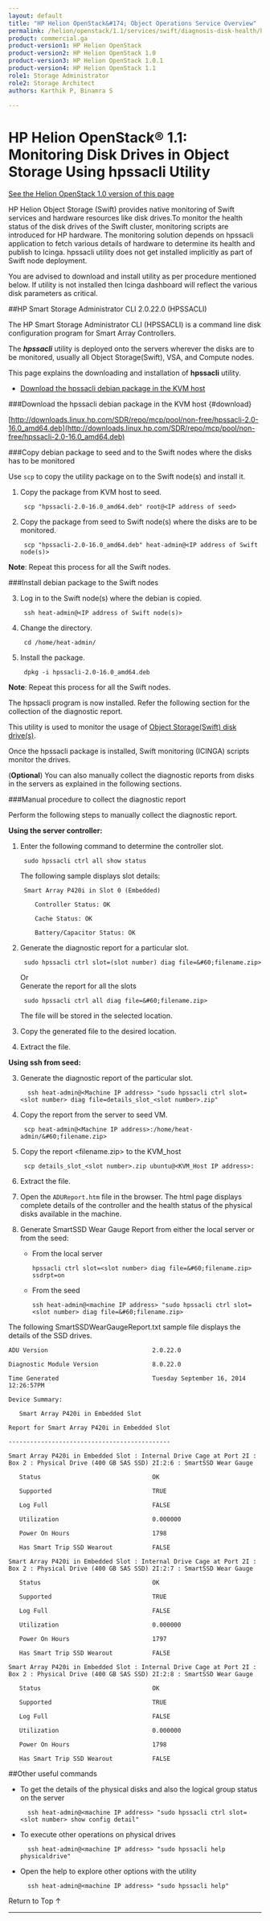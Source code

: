 ```yaml
---
layout: default
title: "HP Helion OpenStack&#174; Object Operations Service Overview"
permalink: /helion/openstack/1.1/services/swift/diagnosis-disk-health/hpssacli/
product: commercial.ga
product-version1: HP Helion OpenStack
product-version2: HP Helion OpenStack 1.0
product-version3: HP Helion OpenStack 1.0.1
product-version4: HP Helion OpenStack 1.1
role1: Storage Administrator
role2: Storage Architect
authors: Karthik P, Binamra S

---
```




<!--PUBLISHED-->

<script>

function PageRefresh {
onLoad="window.refresh"
}

PageRefresh();

</script>

<!--
<p style="font-size: small;"> <a href=" /helion/openstack/1.1/services/object/overview/scale-out-swift/">&#9664; PREV</a> | <a href="/helion/openstack/1.1/services/overview/">&#9650; UP</a> | <a href="/helion/openstack/1.1/services/overview/"> NEXT &#9654</a> </p>-->

# HP Helion OpenStack&#174; 1.1: Monitoring Disk Drives in Object Storage Using hpssacli Utility

[See the Helion OpenStack 1.0 version of this page](/helion/openstack/services/swift/diagnosis-disk-health/hpssacli/)

HP Helion Object Storage (Swift) provides native monitoring of Swift services and hardware resources like disk drives.To monitor the health status of the disk drives of the Swift cluster, monitoring scripts are introduced for HP hardware. The monitoring solution depends on hpssacli application to fetch various details of hardware to determine its health and publish to Icinga. hpssacli utility does not get installed implicitly as part of Swift node deployment. 


You are advised to download and install utility as per procedure mentioned below. If utility is not installed then Icinga dashboard will reflect the various disk parameters as critical.

<!---
The health of the disk  of the HP servers can be diagnosed using the ***hpsacli*** utility. --->


##HP Smart Storage Administrator CLI 2.0.22.0 (HPSSACLI)

The HP Smart Storage Administrator CLI (HPSSACLI) is a command line disk configuration program for Smart Array Controllers.

The ***hpssacli*** utility is deployed onto the servers wherever the disks are to be monitored, usually all Object Storage(Swift), VSA, and Compute nodes. <!---This page explains the collection of diagnostic reports from disks in the servers where the utility has been loaded.--->

This page explains the downloading and installation of **hpssacli** utility.

* [Download the hpssacli debian package in the KVM host](#download)

###Download the hpssacli debian package in the KVM host {#download}

[http://downloads.linux.hp.com/SDR/repo/mcp/pool/non-free/hpssacli-2.0-16.0_amd64.deb](http://downloads.linux.hp.com/SDR/repo/mcp/pool/non-free/hpssacli-2.0-16.0_amd64.deb)


###Copy debian package to seed and to the Swift nodes where the disks has to be monitored

Use `scp` to copy the utility package on to the Swift node(s) and install it.

1. Copy the package from KVM host to seed.

		scp "hpssacli-2.0-16.0_amd64.deb" root@<IP address of seed>

2. Copy the package from seed to Swift node(s) where the disks are to be monitored.

		scp "hpssacli-2.0-16.0_amd64.deb" heat-admin@<IP address of Swift node(s)>


**Note**: Repeat this process for all the Swift nodes.

	
###Install debian package to the Swift nodes

3. Log in to the Swift node(s) where the debian is copied.

		ssh heat-admin@<IP address of Swift node(s)>

4. Change the directory.

		cd /home/heat-admin/

3. Install the package.

		dpkg -i hpssacli-2.0-16.0_amd64.deb


**Note**: Repeat this process for all the Swift nodes.

The hpssacli program is now installed. Refer the following section for the collection of the diagnostic report.

This utility is used to monitor the usage of [Object Storage(Swift) disk drive(s)]( /helion/openstack/1.1/services/object/swift/disk-drive/). 


Once the hpssacli package is installed, Swift monitoring (ICINGA) scripts monitor the drives. 


(**Optional**) You can also  manually collect the diagnostic reports from disks in the servers as explained in the following sections.

###Manual procedure to collect the diagnostic report

Perform the following steps to manually collect the diagnostic report.

**Using the server controller:**
<!---
1. Log in to the server

		# ssh heat-admin@<IP address of machine>
2. Change the directory

		/home/heat-admin/hp/hpssacli/bld
--->

1. Enter the following command to determine the controller slot.
		
		sudo hpssacli ctrl all show status
 
	The following sample displays slot details:

		Smart Array P420i in Slot 0 (Embedded)
		
		   Controller Status: OK
		
		   Cache Status: OK
		
		   Battery/Capacitor Status: OK

2. Generate the diagnostic report for a particular slot.

		sudo hpssacli ctrl slot=(slot number) diag file=&#60;filename.zip>
	Or <br />
		Generate the report for all the slots 

		sudo hpssacli ctrl all diag file=&#60;filename.zip>


	The file will be stored in the selected location.

3. Copy the generated file to the desired location.

4. Extract the file.


**Using ssh from seed:**

<!---
1. Log in to the server

		ssh heat-admin@<Machine IP address>

2. Change the directory

		/home/heat-admin/hp/hpssacli/bld
--->

3. Generate the diagnostic report of the particular slot.

		 ssh heat-admin@<Machine IP address> "sudo hpssacli ctrl slot=<slot number> diag file=details_slot_<slot number>.zip"

4. Copy the report from the server to seed VM.

 		scp heat-admin@<Machine IP address>:/home/heat-admin/&#60;filename.zip> 

5. Copy the report &#60;filename.zip> to the KVM_host
	
		scp details_slot_<slot number>.zip ubuntu@<KVM_Host IP address>:

	<!--Enter login credentails ???-->

5. Extract the file.


6. Open the `ADUReport.htm` file in the browser. The html page displays complete details of the controller and the health status of the physical disks available in the machine.

	<!-- <image = utility_ADUR-report> -->

7. Generate SmartSSD Wear Gauge Report from either the local server or from the seed:

	* From the local server

		`hpssacli ctrl slot=<slot number> diag file=&#60;filename.zip> ssdrpt=on`
	
	* From the seed

		`ssh heat-admin@<machine IP address> "sudo hpssacli ctrl slot=<slot number> diag file=&#60;filename.zip>`

<!-- **Now retrieve the ssd_report.zip to kvm host using scp from server to analyse.??? is this applicable for seed only??** --> 

The following SmartSSDWearGaugeReport.txt sample file displays the details of the  SSD drives. 

	
	ADU Version                             2.0.22.0
	
	Diagnostic Module Version               8.0.22.0
	
	Time Generated                          Tuesday September 16, 2014 12:26:57PM
	
	Device Summary:
	
	   Smart Array P420i in Embedded Slot
	
	Report for Smart Array P420i in Embedded Slot
	
	---------------------------------------------
	
	Smart Array P420i in Embedded Slot : Internal Drive Cage at Port 2I : Box 2 : Physical Drive (400 GB SAS SSD) 2I:2:6 : SmartSSD Wear Gauge
	
	   Status                               OK
	
	   Supported                            TRUE
	
	   Log Full                             FALSE
	
	   Utilization                          0.000000
	
	   Power On Hours                       1798
	
	   Has Smart Trip SSD Wearout           FALSE
	
	Smart Array P420i in Embedded Slot : Internal Drive Cage at Port 2I : Box 2 : Physical Drive (400 GB SAS SSD) 2I:2:7 : SmartSSD Wear Gauge
	
	   Status                               OK
	
	   Supported                            TRUE
	
	   Log Full                             FALSE
	
	   Utilization                          0.000000
	
	   Power On Hours                       1797
	
	   Has Smart Trip SSD Wearout           FALSE
	
	Smart Array P420i in Embedded Slot : Internal Drive Cage at Port 2I : Box 2 : Physical Drive (400 GB SAS SSD) 2I:2:8 : SmartSSD Wear Gauge
	
	   Status                               OK
	
	   Supported                            TRUE
	
	   Log Full                             FALSE
	
	   Utilization                          0.000000
	
	   Power On Hours                       1798
	
	   Has Smart Trip SSD Wearout           FALSE



##Other useful commands


- To get the details of the physical disks and also the logical group status on the server

        ssh heat-admin@<machine IP address> "sudo hpssacli ctrl slot=<slot number> show config detail"

- To execute other operations on physical drives

        ssh heat-admin@<machine IP address> "sudo hpssacli help physicaldrive"

- Open the help to explore other options with the utility

        ssh heat-admin@<machine IP address> "sudo hpssacli help"
 
<a href="#top" style="padding:14px 0px 14px 0px; text-decoration: none;"> Return to Top &#8593; </a>

----
